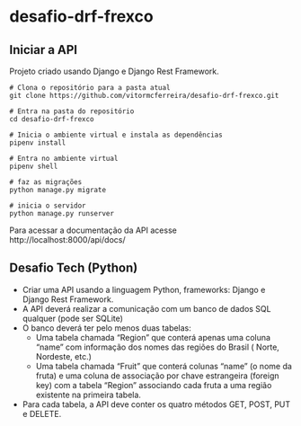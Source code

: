 # desafio-drf-frexco

## Iniciar a API
Projeto criado usando Django e Django Rest Framework.

```
# Clona o repositório para a pasta atual
git clone https://github.com/vitormcferreira/desafio-drf-frexco.git

# Entra na pasta do repositório
cd desafio-drf-frexco

# Inicia o ambiente virtual e instala as dependências
pipenv install

# Entra no ambiente virtual
pipenv shell

# faz as migrações
python manage.py migrate

# inicia o servidor
python manage.py runserver
```

Para acessar a documentação da API acesse http://localhost:8000/api/docs/



## Desafio Tech (Python)

- Criar uma API usando a linguagem Python, frameworks: Django e Django Rest 
  Framework.
- A API deverá realizar a comunicação com um banco de dados SQL qualquer (pode 
  ser SQLite)
- O banco deverá ter pelo menos duas tabelas: 
    - Uma tabela chamada “Region” que conterá apenas uma coluna “name” com 
      informação dos nomes das regiões do Brasil ( Norte, Nordeste, etc.)
    - Uma tabela chamada “Fruit” que conterá colunas “name” (o nome da fruta) 
      e uma coluna de associação por chave estrangeira (foreign key) com a 
      tabela “Region” associando cada fruta a uma região existente na primeira 
      tabela.
- Para cada tabela, a API deve conter os quatro métodos GET, POST, PUT e 
  DELETE.
